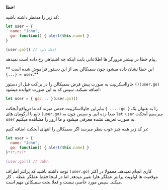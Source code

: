 **خطا**!

کد زیر را مدنظر داشته باشید:

```js run
let user = {
  name: "John",
  go: function() { alert(this.name) }
}

(user.go)() // خطا دارد!
```

پیام خطا در بیشتر مرورگر ها اطلاعاتی بابت اینکه چه اشتباهی رخ داده است نمیدهد.


** این خطا نشان داده میشود چون سمیکالن بعد از این دستور فراموش شده است `{...} = user`.**


جاوااسکریپت به صورت پیش فرض سمیکالن را در براکت قبل از دستور `()(user.go)` اضافه نمیکند. سپس کد به این صورت خوانده میشود:

```js no-beautify
let user = { go:... }(user.go)()
```

بنابراین جاوااسکریپت حدس میزند که ما درواقع آبجکت `{ ... :go }` را به عنوان یک تابع با آرگومان های `(user.go)` صدا زده ایم. و سپس چون به `let user` میرسیم آبجکت `user`  به صورت تعریف نشده معرفی میشود و ما ارور را مشاهده میکنیم.


در کد زیر همه چیز خوب بنظر میرسد اگر سمیکالن را انتهای آبجکت اضافه کنیم:

```js run
let user = {
  name: "John",
  go: function() { alert(this.name) }
}*!*;*/!*

(user.go)() // John
```

توجه داشته باشید که پرانتز اطراف `(user.go)` کاری انجام نمیدهد. معمولا در اکثر موقعیت ها اولویت پرانتز عملگر هارا تغییر میدهد, اما در اینجا فقط عملگر نقطه `.` کار میکند. سپس مورد خاصی نیست و فعلا بحث سمیکالن مهم است.
